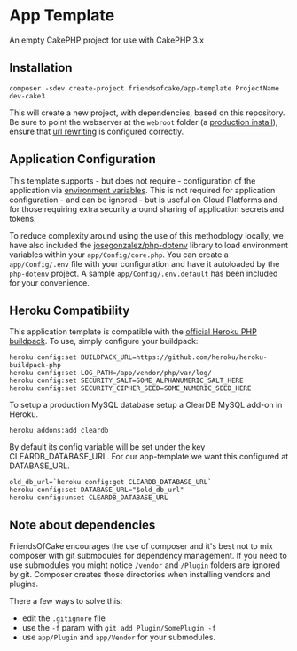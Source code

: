 # App Template

An empty CakePHP project for use with CakePHP 3.x

## Installation

	composer -sdev create-project friendsofcake/app-template ProjectName dev-cake3

This will create a new project, with dependencies, based on this repository. Be sure to point
the webserver at the `webroot` folder (a [production install][1]), ensure that [url rewriting][2]
is configured correctly.

## Application Configuration

This template supports - but does not require - configuration of the application via [environment variables](http://en.wikipedia.org/wiki/Environment_variable). This is not required for application configuration - and can be ignored - but is useful on Cloud Platforms and for those requiring extra security around sharing of application secrets and tokens.

To reduce complexity around using the use of this methodology locally, we have also included the [josegonzalez/php-dotenv](https://github.com/josegonzalez/php-dotenv) library to load environment variables within your `app/Config/core.php`. You can create a `app/Config/.env` file with your configuration and have it autoloaded by the `php-dotenv` project. A sample `app/Config/.env.default` has been included for your convenience.

## Heroku Compatibility

This application template is compatible with the [official Heroku PHP buildpack](https://github.com/heroku/heroku-buildpack-php). To use, simply configure your buildpack:

    heroku config:set BUILDPACK_URL=https://github.com/heroku/heroku-buildpack-php
    heroku config:set LOG_PATH=/app/vendor/php/var/log/
    heroku config:set SECURITY_SALT=SOME_ALPHANUMERIC_SALT_HERE
    heroku config:set SECURITY_CIPHER_SEED=SOME_NUMERIC_SEED_HERE

To setup a production MySQL database setup a ClearDB MySQL add-on in Heroku.

    heroku addons:add cleardb

By default its config variable will be set under the key CLEARDB_DATABASE_URL. For our app-template we want this configured at DATABASE_URL.

    old_db_url=`heroku config:get CLEARDB_DATABASE_URL`
    heroku config:set DATABASE_URL="$old_db_url"
    heroku config:unset CLEARDB_DATABASE_URL

## Note about dependencies

FriendsOfCake encourages the use of composer and it's best not to mix composer with git submodules for
dependency management. If you need to use submodules you might notice `/vendor` and `/Plugin` folders are
ignored by git. Composer creates those directories when installing vendors and plugins.

There a few ways to solve this:
- edit the `.gitignore` file
- use the `-f` param with `git add Plugin/SomePlugin -f`
- use `app/Plugin` and `app/Vendor` for your submodules.

 [1]: http://book.cakephp.org/2.0/en/installation.html#production
 [2]: http://book.cakephp.org/2.0/en/installation/url-rewriting.html
